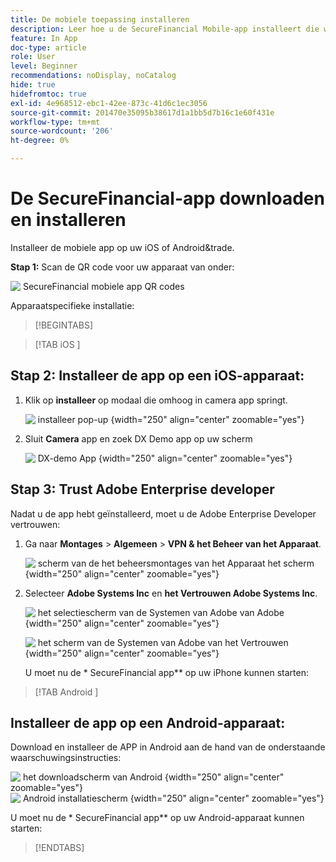 ```yaml
---
title: De mobiele toepassing installeren
description: Leer hoe u de SecureFinancial Mobile-app installeert die wordt gebruikt in het Lab van de L535-top.
feature: In App
doc-type: article
role: User
level: Beginner
recommendations: noDisplay, noCatalog
hide: true
hidefromtoc: true
exl-id: 4e968512-ebc1-42ee-873c-41d6c1ec3056
source-git-commit: 201470e35095b38617d1a1bb5d7b16c1e60f431e
workflow-type: tm+mt
source-wordcount: '206'
ht-degree: 0%

---
```


# De SecureFinancial-app downloaden en installeren

Installeer de mobiele app op uw iOS of Android&amp;trade.

**Stap 1:** Scan de QR code voor uw apparaat van onder:

![&#x200B; SecureFinancial mobiele app QR codes &#x200B;](/help/summit-labs/summit-lab-2024-lab-assets/assets/dx-demo-app-qr-codes.png)

Apparaatspecifieke installatie:

>[!BEGINTABS]

>[!TAB  iOS ]

## Stap 2: Installeer de app op een iOS-apparaat:

1. Klik op **installeer** op modaal die omhoog in camera app springt.

   ![&#x200B; installeer pop-up &#x200B;](/help/summit-labs/summit-lab-2024-lab-assets/assets/install_popup.png){width="250" align="center" zoomable="yes"}

2. Sluit **Camera** app en zoek DX Demo app op uw scherm

   ![&#x200B; DX-demo App &#x200B;](/help/summit-labs/summit-lab-2024-lab-assets/assets/dx_demo_on_ios_screen.png){width="250" align="center" zoomable="yes"}


## Stap 3: Trust Adobe Enterprise developer

Nadat u de app hebt geïnstalleerd, moet u de Adobe Enterprise Developer vertrouwen:

1. Ga naar **Montages** > **Algemeen** > **VPN &amp; het Beheer van het Apparaat**.

   ![&#x200B; scherm van de het beheersmontages van het Apparaat het scherm &#x200B;](/help/summit-labs/summit-lab-2024/l820-lab-workbook/assets/1-2-2-device-management-screen.PNG " van het Beheer van het Apparaat het scherm "){width="250" align="center" zoomable="yes"}

1. Selecteer **Adobe Systems Inc** en **het Vertrouwen Adobe Systems Inc**.

   ![&#x200B; het selectiescherm van de Systemen van Adobe van Adobe &#x200B;](/help/summit-labs/summit-lab-2024/l820-lab-workbook/assets/1-2-3-adobe-systems.PNG " het selectiescherm van Systemen van Adobe "){width="250" align="center" zoomable="yes"}
   <br>

   ![&#x200B; het scherm van de Systemen van Adobe van het Vertrouwen &#x200B;](/help/summit-labs/summit-lab-2024/l820-lab-workbook/assets/1-2-4-trust-adobe.PNG){width="250" align="center" zoomable="yes"}

   U moet nu de * SecureFinancial app** op uw iPhone kunnen starten:


>[!TAB  Android ]

## Installeer de app op een Android-apparaat:

Download en installeer de APP in Android aan de hand van de onderstaande waarschuwingsinstructies:

![&#x200B; het downloadscherm van Android &#x200B;](/help/summit-labs/summit-lab-2024/l820-lab-workbook/assets/1-2-5-android-download.jpg " Android downloadscherm "){width="250" align="center" zoomable="yes"}
<br>
![&#x200B; Android installatiescherm &#x200B;](/help/summit-labs/summit-lab-2024/l820-lab-workbook/assets/1-2-6-android-installation.jpg){width="250" align="center" zoomable="yes"}

U moet nu de * SecureFinancial app** op uw Android-apparaat kunnen starten:

>[!ENDTABS]
